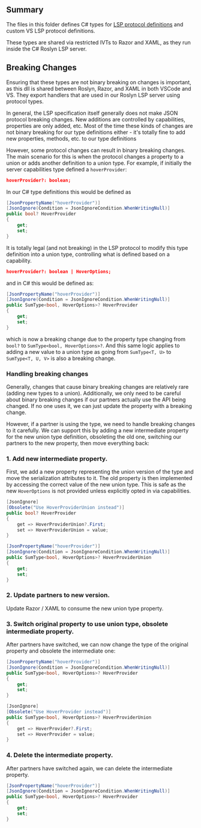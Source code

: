## Summary
The files in this folder defines C# types for [LSP protocol definitions](https://microsoft.github.io/language-server-protocol/specifications/lsp/3.17/specification/) and custom VS LSP protocol definitions.

These types are shared via restricted IVTs to Razor and XAML, as they run inside the C# Roslyn LSP server.

## Breaking Changes
Ensuring that these types are not binary breaking on changes is important, as this dll is shared between Roslyn, Razor, and XAML in both VSCode and VS.  They export handlers that are used in our Roslyn LSP server using protocol types.

In general, the LSP specification itself generally does not make JSON protocol breaking changes.  New additions are controlled by capabilities, properties are only added, etc.  Most of the time these kinds of changes are not binary breaking for our type definitions either - it's totally fine to add new properties, methods, etc. to our type definitions

However, some protocol changes can result in binary breaking changes.  The main scenario for this is when the protocol changes a property to a union or adds another definition to a union type.  For example, if initially the server capabilities type defined a `hoverProvider`:
```json
hoverProvider?: boolean;
```
In our C# type definitions this would be defined as
```csharp
[JsonPropertyName("hoverProvider")]
[JsonIgnore(Condition = JsonIgnoreCondition.WhenWritingNull)]
public bool? HoverProvider
{
    get;
    set;
}
```

It is totally legal (and not breaking) in the LSP protocol to modify this type definition into a union type, controlling what is defined based on a capability.
```json
hoverProvider?: boolean | HoverOptions;
```
and in C# this would be defined as:
```csharp
[JsonPropertyName("hoverProvider")]
[JsonIgnore(Condition = JsonIgnoreCondition.WhenWritingNull)]
public SumType<bool, HoverOptions>? HoverProvider
{
    get;
    set;
}
```

which is now a breaking change due to the property type changing from `bool?` to `SumType<bool, HoverOptions>?`.  And this same logic applies to adding a new value to a union type as going from `SumType<T, U>` to `SumType<T, U, V>` is also a breaking change.

### Handling breaking changes

Generally, changes that cause binary breaking changes are relatively rare (adding new types to a union).  Additionally, we only need to be careful about binary breaking changes if our partners actually use the API being changed.  If no one uses it, we can just update the property with a breaking change.

However, if a partner is using the type, we need to handle breaking changes to it carefully.  We can support this by adding a new intermediate property for the new union type definition, obsoleting the old one, switching our partners to the new property, then move everything back:

### 1.  Add new intermediate property.
First, we add a new property representing the union version of the type and move the serialization attributes to it.  The old property is then implemented by accessing the correct value of the new union type.  This is safe as the new `HoverOptions` is not provided unless explicitly opted in via capabilities.

```csharp
[JsonIgnore]
[Obsolete("Use HoverProviderUnion instead")]
public bool? HoverProvider
{
    get => HoverProviderUnion?.First;
    set => HoverProviderUnion = value;
}

[JsonPropertyName("hoverProvider")]
[JsonIgnore(Condition = JsonIgnoreCondition.WhenWritingNull)]
public SumType<bool, HoverOptions>? HoverProviderUnion
{
    get;
    set;
}
```

### 2.  Update partners to new version.
Update Razor / XAML to consume the new union type property.

### 3.  Switch original property to use union type, obsolete intermediate property.
After partners have switched, we can now change the type of the original property and obsolete the intermediate one:
```csharp
[JsonPropertyName("hoverProvider")]
[JsonIgnore(Condition = JsonIgnoreCondition.WhenWritingNull)]
public SumType<bool, HoverOptions>? HoverProvider
{
    get;
    set;
}

[JsonIgnore]
[Obsolete("Use HoverProvider instead")]
public SumType<bool, HoverOptions>? HoverProviderUnion
{
    get => HoverProvider?.First;
    set => HoverProvider = value;
}
```

### 4.  Delete the intermediate property.
After partners have switched again, we can delete the intermediate property.
```csharp
[JsonPropertyName("hoverProvider")]
[JsonIgnore(Condition = JsonIgnoreCondition.WhenWritingNull)]
public SumType<bool, HoverOptions>? HoverProvider
{
    get;
    set;
}
```
